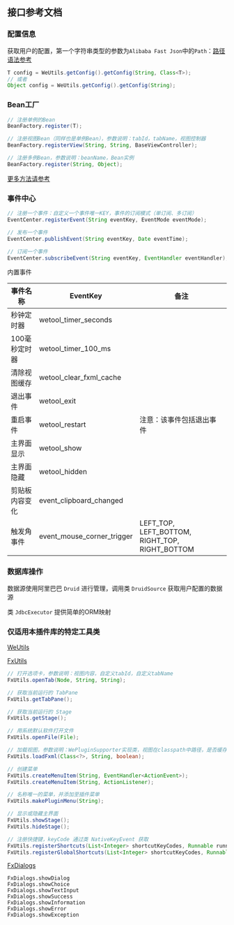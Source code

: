 ## 接口参考文档

### 配置信息

获取用户的配置，第一个字符串类型的参数为`Alibaba Fast Json`中的`Path`：[路径语法参考](https://github.com/alibaba/fastjson/wiki/JSONPath)

```java
T config = WeUtils.getConfig().getConfig(String, Class<T>);
// 或者
Object config = WeUtils.getConfig().getConfig(String);
```

### Bean工厂

```java
// 注册单例的Bean
BeanFactory.register(T);

// 注册视图Bean（同样也是单例Bean），参数说明：tabId，tabName，视图控制器
BeanFactory.registerView(String, String, BaseViewController);

// 注册多例Bean，参数说明：beanName，Bean实例
BeanFactory.register(String, Object);
```

[更多方法请参考](src/main/java/org/code4everything/wetool/plugin/support/factory/BeanFactory.java)

### 事件中心

```java
// 注册一个事件：自定义一个事件唯一KEY，事件的订阅模式（单订阅、多订阅）
EventCenter.registerEvent(String eventKey, EventMode eventMode);

// 发布一个事件
EventCenter.publishEvent(String eventKey, Date eventTime);

// 订阅一个事件
EventCenter.subscribeEvent(String eventKey, EventHandler eventHandler);
```

内置事件

|事件名称|EventKey|备注|
|---|---|---|
|秒钟定时器|wetool_timer_seconds||
|100毫秒定时器|wetool_timer_100_ms||
|清除视图缓存|wetool_clear_fxml_cache||
|退出事件|wetool_exit||
|重启事件|wetool_restart|注意：该事件包括退出事件|
|主界面显示|wetool_show||
|主界面隐藏|wetool_hidden||
|剪贴板内容变化|event_clipboard_changed||
|触发角事件|event_mouse_corner_trigger|LEFT_TOP, LEFT_BOTTOM, RIGHT_TOP, RIGHT_BOTTOM|

### 数据库操作

数据源使用阿里巴巴 `Druid` 进行管理，调用类 `DruidSource` 获取用户配置的数据源

类 `JdbcExecutor` 提供简单的ORM映射

### 仅适用本插件库的特定工具类

[WeUtils](src/main/java/org/code4everything/wetool/plugin/support/util/WeUtils.java)

[FxUtils](src/main/java/org/code4everything/wetool/plugin/support/util/FxUtils.java)

```java
// 打开选项卡，参数说明：视图内容，自定义tabId，自定义tabName
FxUtils.openTab(Node, String, String);

// 获取当前运行的 TabPane
FxUtils.getTabPane();

// 获取当前运行的 Stage
FxUtils.getStage();

// 用系统默认软件打开文件
FxUtils.openFile(File);

// 加载视图，参数说明：WePluginSupporter实现类，视图在classpath中路径，是否缓存
FxUtils.loadFxml(Class<?>, String, boolean);

// 创建菜单
FxUtils.createMenuItem(String, EventHandler<ActionEvent>);
FxUtils.createMenuItem(String, ActionListener);

// 名称唯一的菜单，并添加至插件菜单
FxUtils.makePluginMenu(String);

// 显示或隐藏主界面
FxUtils.showStage();
FxUtils.hideStage();

// 注册快捷键，keyCode 通过类 NativeKeyEvent 获取
FxUtils.registerShortcuts(List<Integer> shortcutKeyCodes, Runnable runnable);
FxUtils.registerGlobalShortcuts(List<Integer> shortcutKeyCodes, Runnable runnable);
```
  
[FxDialogs](src/main/java/org/code4everything/wetool/plugin/support/util/FxDialogs.java)

```text
FxDialogs.showDialog
FxDialogs.showChoice
FxDialogs.showTextInput
FxDialogs.showSuccess
FxDialogs.showInformation
FxDialogs.showError
FxDialogs.showException
```
